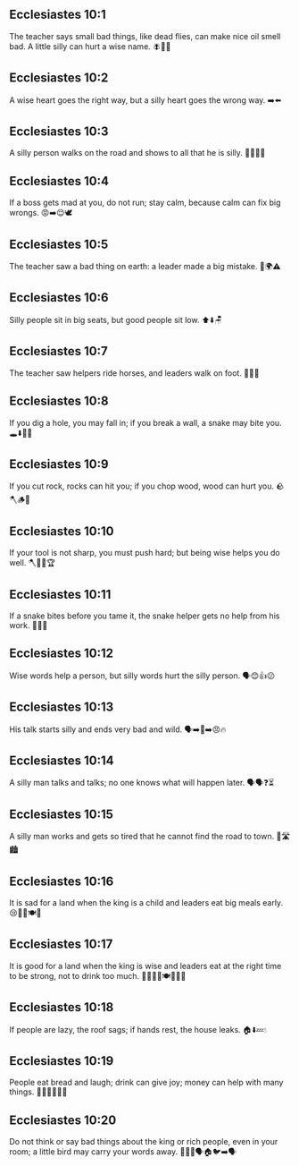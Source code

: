 ## Ecclesiastes 10:1
The teacher says small bad things, like dead flies, can make nice oil smell bad. A little silly can hurt a wise name. 🪰🧴😖
## Ecclesiastes 10:2
A wise heart goes the right way, but a silly heart goes the wrong way. ➡️⬅️
## Ecclesiastes 10:3
A silly person walks on the road and shows to all that he is silly. 🚶‍♂️🤪👀
## Ecclesiastes 10:4
If a boss gets mad at you, do not run; stay calm, because calm can fix big wrongs. 😡➡️😌🕊️
## Ecclesiastes 10:5
The teacher saw a bad thing on earth: a leader made a big mistake. 👀🌍⚠️
## Ecclesiastes 10:6
Silly people sit in big seats, but good people sit low. ⬆️⬇️🪑
## Ecclesiastes 10:7
The teacher saw helpers ride horses, and leaders walk on foot. 🐎🚶‍♂️
## Ecclesiastes 10:8
If you dig a hole, you may fall in; if you break a wall, a snake may bite you. 🕳️⬇️🧱🐍
## Ecclesiastes 10:9
If you cut rock, rocks can hit you; if you chop wood, wood can hurt you. 🪨🪓🪵🤕
## Ecclesiastes 10:10
If your tool is not sharp, you must push hard; but being wise helps you do well. 🪓💪🧠🏆
## Ecclesiastes 10:11
If a snake bites before you tame it, the snake helper gets no help from his work. 🐍⏰🚫
## Ecclesiastes 10:12
Wise words help a person, but silly words hurt the silly person. 🗣️😊👍😕
## Ecclesiastes 10:13
His talk starts silly and ends very bad and wild. 🗣️➡️🤪➡️😠🔥
## Ecclesiastes 10:14
A silly man talks and talks; no one knows what will happen later. 🗣️🗣️❓⏳
## Ecclesiastes 10:15
A silly man works and gets so tired that he cannot find the road to town. 🥵🛣️🏙️
## Ecclesiastes 10:16
It is sad for a land when the king is a child and leaders eat big meals early. 😢👑👶🍽️🌅
## Ecclesiastes 10:17
It is good for a land when the king is wise and leaders eat at the right time to be strong, not to drink too much. 🙂👑🧠⏰🍽️💪🚫🍷
## Ecclesiastes 10:18
If people are lazy, the roof sags; if hands rest, the house leaks. 🏠⬇️💤💧
## Ecclesiastes 10:19
People eat bread and laugh; drink can give joy; money can help with many things. 🍞😂🥤😊💵🧰
## Ecclesiastes 10:20
Do not think or say bad things about the king or rich people, even in your room; a little bird may carry your words away. 🤫👑🚫🗣️🏠🐦➡️🗣️
